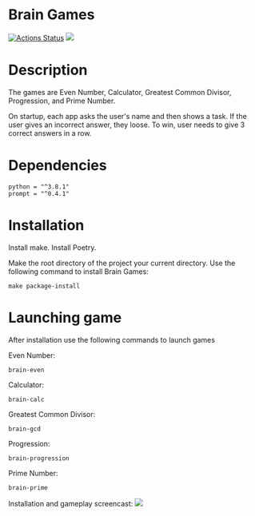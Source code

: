 # Brain Games

[![Actions Status](https://github.com/mikel-x1/python-project-49/workflows/hexlet-check/badge.svg)](https://github.com/mikel-x1/python-project-49/actions)
<a href="https://codeclimate.com/github/mikel-x1/python-project-49/maintainability"><img src="https://api.codeclimate.com/v1/badges/9d7b964df4d6ce8cf811/maintainability" /></a>

# Description

The games are Even Number, Calculator, Greatest Common Divisor, Progression, and Prime Number.

On startup, each app asks the user's name and then shows a task. If the user gives an incorrect answer, they loose. To win, user needs to give 3 correct answers in a row.


# Dependencies
	python = "^3.8.1"
	prompt = "^0.4.1"

# Installation

Install make. Install Poetry.

Make the root directory of the project your current directory. Use the following command to install Brain Games:

	make package-install

# Launching game

After installation use the following commands to launch games


Even Number:

	brain-even

Calculator:

	brain-calc

Greatest Common Divisor:

	brain-gcd

Progression:

	brain-progression

Prime Number:

	brain-prime

Installation and gameplay screencast:
<a href="https://asciinema.org/a/dYOfAJxbHDaqthnIyUeERpxkQ" target="_blank"><img src="https://asciinema.org/a/dYOfAJxbHDaqthnIyUeERpxkQ.svg" /></a>
